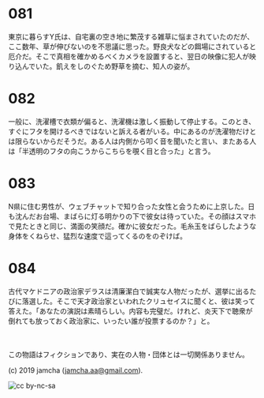 

# 081

東京に暮らすY氏は、自宅裏の空き地に繁茂する雑草に悩まされていたのだが、ここ数年、草が伸びないのを不思議に思った。野良犬などの餌場にされていると厄介だ。そこで真相を確かめるべくカメラを設置すると、翌日の映像に犯人が映り込んでいた。飢えをしのぐため野草を摘む、知人の姿が。

# 082

一般に、洗濯槽で衣類が偏ると、洗濯機は激しく振動して停止する。このとき、すぐにフタを開けるべきではないと訴える者がいる。中にあるのが洗濯物だけとは限らないからだそうだ。ある人は内側から叩く音を聞いたと言い、またある人は「半透明のフタの向こうからこちらを覗く目と合った」と言う。

# 083

N県に住む男性が、ウェブチャットで知り合った女性と会うために上京した。日も沈んだお台場、まばらに灯る明かりの下で彼女は待っていた。その顔はスマホで見たときと同じ、満面の笑顔だ。確かに彼女だった。毛糸玉をばらしたような身体をくねらせ、猛烈な速度で這ってくるのをのぞけば。

# 084

古代マケドニアの政治家デラスは清廉潔白で誠実な人物だったが、選挙に出るたびに落選した。そこで天才政治家といわれたクリュセイスに聞くと、彼は笑って答えた。「あなたの演説は素晴らしい。内容も完璧だ。けれど、炎天下で聴衆が倒れても放っておく政治家に、いったい誰が投票するのか？」と。

<br>  
<br>  
この物語はフィクションであり、実在の人物・団体とは一切関係ありません。  

(c) 2019 jamcha (jamcha.aa@gmail.com).  

![cc by-nc-sa](https://i.creativecommons.org/l/by-nc-sa/4.0/88x31.png)  

